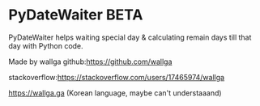 # PyDateWaiter BETA
PyDateWaiter helps waiting special day &amp; calculating remain days till that day with Python code.

Made by wallga
github:https://github.com/wallga

stackoverflow:https://stackoverflow.com/users/17465974/wallga

https://wallga.ga (Korean language, maybe can't understaaand)

